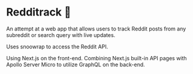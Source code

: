 # Redditrack 📡

An attempt at a web app that allows users to track Reddit posts from any subreddit or search query with live updates.

Uses snoowrap to access the Reddit API.

Using Next.js on the front-end. Combining Next.js built-in API pages with Apollo Server Micro to utilize GraphQL on the back-end.
